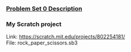 ### [Problem Set 0 Description](https://cs50.harvard.edu/x/2023/psets/0/)

### My Scratch project  
Link: https://scratch.mit.edu/projects/802254181/  
File: rock_paper_scissors.sb3
